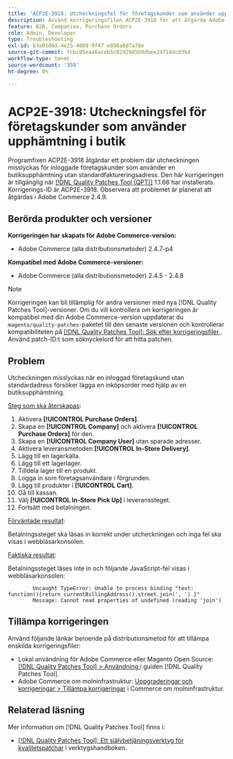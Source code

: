 ```yaml
---
title: 'ACP2E-3918: Utcheckningsfel för företagskunder som använder upphämtning i butik'
description: Använd korrigeringsfilen ACP2E-3918 för att åtgärda Adobe Commerce-problemet där utcheckningen misslyckas för inloggade företagskunder som använder en butiksupphämtning utan standardfaktureringsadress.
feature: B2B, Companies, Purchase Orders
role: Admin, Developer
type: Troubleshooting
exl-id: b3a01d6d-4e25-4089-9f47-e898a8d7a76e
source-git-commit: fcbc85eaa6aceb5c02929d5b9dbee24f184c03b4
workflow-type: tm+mt
source-wordcount: '359'
ht-degree: 0%

---
```


# ACP2E-3918: Utcheckningsfel för företagskunder som använder upphämtning i butik

Programfixen ACP2E-3918 åtgärdar ett problem där utcheckningen misslyckas för inloggade företagskunder som använder en butiksupphämtning utan standardfaktureringsadress. Den här korrigeringen är tillgänglig när [[!DNL Quality Patches Tool (QPT)]](/help/tools/quality-patches-tool/quality-patches-tool-to-self-serve-quality-patches.md) 1.1.66 har installerats. Korrigerings-ID är ACP2E-3918. Observera att problemet är planerat att åtgärdas i Adobe Commerce 2.4.9.

## Berörda produkter och versioner

**Korrigeringen har skapats för Adobe Commerce-version:**

* Adobe Commerce (alla distributionsmetoder) 2.4.7-p4

**Kompatibel med Adobe Commerce-versioner:**

* Adobe Commerce (alla distributionsmetoder) 2.4.5 - 2.4.8

>[!NOTE]
>
>Korrigeringen kan bli tillämplig för andra versioner med nya [!DNL Quality Patches Tool]-versioner. Om du vill kontrollera om korrigeringen är kompatibel med din Adobe Commerce-version uppdaterar du `magento/quality-patches`-paketet till den senaste versionen och kontrollerar kompatibiliteten på [[!DNL Quality Patches Tool]: Sök efter korrigeringsfiler ](https://experienceleague.adobe.com/tools/commerce-quality-patches/index.html). Använd patch-ID:t som söknyckelord för att hitta patchen.

## Problem

Utcheckningen misslyckas när en inloggad företagskund utan standardadress försöker lägga en inköpsorder med hjälp av en butiksupphämtning.

<u>Steg som ska återskapas</u>:

1. Aktivera **[!UICONTROL Purchase Orders]**.
1. Skapa en **[!UICONTROL Company]** och aktivera **[!UICONTROL Purchase Orders]** för den.
1. Skapa en **[!UICONTROL Company User]** utan sparade adresser.
1. Aktivera leveransmetoden **[!UICONTROL In-Store Delivery]**.
1. Lägg till en lagerkälla.
1. Lägg till ett lagerlager.
1. Tilldela lager till en produkt.
1. Logga in som företagsanvändare i förgrunden.
1. Lägg till produkter i **[!UICONTROL Cart]**.
1. Gå till kassan.
1. Välj **[!UICONTROL In-Store Pick Up]** i leveranssteget.
1. Fortsätt med betalningen.

<u>Förväntade resultat</u>:

Betalningssteget ska läsas in korrekt under utcheckningen och inga fel ska visas i webbläsarkonsolen.

<u>Faktiska resultat</u>:

Betalningssteget läses inte in och följande JavaScript-fel visas i webbläsarkonsolen:

```
        Uncaught TypeError: Unable to process binding "text: function(){return currentBillingAddress().street.join(', ') }"
        Message: Cannot read properties of undefined (reading 'join')
```

## Tillämpa korrigeringen

Använd följande länkar beroende på distributionsmetod för att tillämpa enskilda korrigeringsfiler:

* Lokal användning för Adobe Commerce eller Magento Open Source: [[!DNL Quality Patches Tool] > Användning ](/help/tools/quality-patches-tool/usage.md) i guiden [!DNL Quality Patches Tool].
* Adobe Commerce om molninfrastruktur: [Uppgraderingar och korrigeringar > Tillämpa korrigeringar](https://experienceleague.adobe.com/docs/commerce-cloud-service/user-guide/develop/upgrade/apply-patches.html) i Commerce om molninfrastruktur.

## Relaterad läsning

Mer information om [!DNL Quality Patches Tool] finns i:

* [[!DNL Quality Patches Tool]: Ett självbetjäningsverktyg för kvalitetspatchar](/help/tools/quality-patches-tool/quality-patches-tool-to-self-serve-quality-patches.md) i verktygshandboken.
